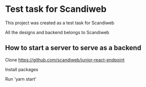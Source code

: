 # Test task for Scandiweb

This project was created as a test task for Scandiweb

All the designs and backend belongs to Scandiweb

## How to start a server to serve as a backend

Clone https://github.com/scandiweb/junior-react-endpoint

Install packages

Run 'yarn start'
